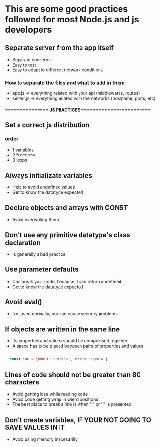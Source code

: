 # This are some good practices followed for most Node.js and js developers

## Separate server from the app itself

- Separate concerns
- Easy to test
- Easy to adapt to different network conditions

### How to separate the files and what to add in them

- app.js -> everything related with your api (middlewares, routes)
- server.js -> everything related with the networks (hostname, ports, etc)

#### =============== JS PRACTICES ========================

## Set a correct js distribution

### order

- 1 variables
- 2 functions
- 3 loops

## Always initializate variables

- Help to avoid undefined values
- Get to know the datatype expected

## Declare objects and arrays with CONST

- Avoid overwriting them

## Don't use any primitive datatype's class declaration

- Is generally a bad practice

## Use parameter defaults

- Can break your code, because it can return undefined
- Get to know the datatype expected

## Avoid eval()

- Not used normally, but can cause security problems

## If objects are written in the same line

- Its properties and values should be compressed together
- A space has to be placed between pairs of properties and values

```JavaScript

  const car = {model:"corolla", brand:"toyota"}
```

## Lines of code should not be greater than 80 characters

- Avoid getting lose while reading code
- Avoid code getting wrap in wierd positions
- The best place to break a line is when "," or "." is presented

## Don't create variables, IF YOUR NOT GOING TO SAVE VALUES IN IT

- Avoid using memory inecesarilly
